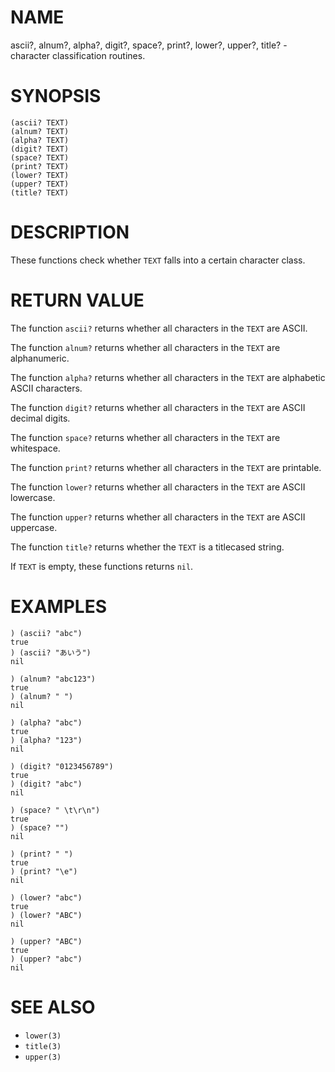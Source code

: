 # NAME
ascii?, alnum?, alpha?, digit?, space?, print?, lower?, upper?, title? - character classification routines.

# SYNOPSIS

    (ascii? TEXT)
    (alnum? TEXT)
    (alpha? TEXT)
    (digit? TEXT)
    (space? TEXT)
    (print? TEXT)
    (lower? TEXT)
    (upper? TEXT)
    (title? TEXT)

# DESCRIPTION
These functions check whether `TEXT` falls into a certain character class.

# RETURN VALUE
The function `ascii?` returns whether all characters in the `TEXT` are ASCII.

The function `alnum?` returns whether all characters in the `TEXT` are alphanumeric.

The function `alpha?` returns whether all characters in the `TEXT` are alphabetic ASCII characters.

The function `digit?` returns whether all characters in the `TEXT` are ASCII decimal digits.

The function `space?` returns whether all characters in the `TEXT` are whitespace.

The function `print?` returns whether all characters in the `TEXT` are printable.

The function `lower?` returns whether all characters in the `TEXT` are ASCII lowercase.

The function `upper?` returns whether all characters in the `TEXT` are ASCII uppercase.

The function `title?` returns whether the `TEXT` is a titlecased string.

If `TEXT` is empty, these functions returns `nil`.

# EXAMPLES

    ) (ascii? "abc")
    true
    ) (ascii? "あいう")
    nil

    ) (alnum? "abc123")
    true
    ) (alnum? " ")
    nil

    ) (alpha? "abc")
    true
    ) (alpha? "123")
    nil

    ) (digit? "0123456789")
    true
    ) (digit? "abc")
    nil

    ) (space? " \t\r\n")
    true
    ) (space? "")
    nil

    ) (print? " ")
    true
    ) (print? "\e")
    nil

    ) (lower? "abc")
    true
    ) (lower? "ABC")
    nil

    ) (upper? "ABC")
    true
    ) (upper? "abc")
    nil

# SEE ALSO
- `lower(3)`
- `title(3)`
- `upper(3)`
